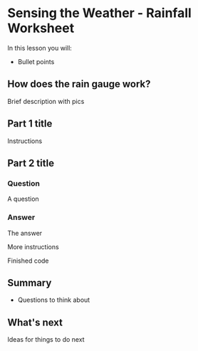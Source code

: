 # Sensing the Weather - Rainfall Worksheet

In this lesson you will:

- Bullet points

## How does the rain gauge work?

Brief description with pics


## Part 1 title

Instructions

## Part 2 title

### Question
A question

### Answer
The answer

More instructions


Finished code

## Summary

- Questions to think about

## What's next

Ideas for things to do next